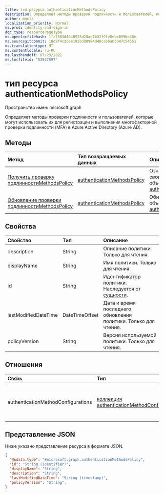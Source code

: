 ```yaml
---
title: тип ресурса authenticationMethodsPolicy
description: Определяет методы проверки подлинности и пользователей, которые могут использовать их для регистрации и выполнения многофакторной проверки подлинности (MFA).
author: mmcla
localization_priority: Normal
ms.prod: identity-and-sign-in
doc_type: resourcePageType
ms.openlocfilehash: 1fa7383d4946978d20ae7b32f9fe0ebc899bd48e
ms.sourcegitcommit: 10d9f4c2cee192bd80984d48cabba63b47c54551
ms.translationtype: MT
ms.contentlocale: ru-RU
ms.lasthandoff: 07/23/2021
ms.locfileid: "53547597"
---
```

# <a name="authenticationmethodspolicy-resource-type"></a>тип ресурса authenticationMethodsPolicy

Пространство имен: microsoft.graph

Определяет методы проверки подлинности и пользователей, которые могут использовать их для регистрации и выполнения многофакторной проверки подлинности (MFA) в Azure Active Directory (Azure AD).

## <a name="methods"></a>Методы
|Метод|Тип возвращаемых данных|Описание|
|:---|:---|:---|
|[Получить проверку подлинностиMethodsPolicy](../api/authenticationmethodspolicy-get.md)|[authenticationMethodsPolicy](../resources/authenticationmethodspolicy.md)|Ознакомьтесь с свойствами и отношениями объекта [authenticationMethodsPolicy.](../resources/authenticationmethodspolicy.md)|
|[Обновление проверки подлинностиMethodsPolicy](../api/authenticationmethodspolicy-update.md)|[authenticationMethodsPolicy](../resources/authenticationmethodspolicy.md)|Обновление свойств объекта [authenticationMethodsPolicy.](../resources/authenticationmethodspolicy.md)|

## <a name="properties"></a>Свойства
|Свойство|Тип|Описание|
|:---|:---|:---|
|description|String|Описание политики. Только для чтения.|
|displayName|String|Имя политики. Только для чтения.|
|id|String|Идентификатор политики. Наследуется от [сущности](../resources/entity.md).|
|lastModifiedDateTime|DateTimeOffset|Дата и время последнего обновления политики. Только для чтения.|
|policyVersion|String|Версия используемой политики. Только для чтения.|

## <a name="relationships"></a>Отношения
|Связь|Тип|Описание|
|:---|:---|:---|
|authenticationMethodConfigurations|[коллекция authenticationMethodConfiguration](../resources/authenticationmethodconfiguration.md)|Представляет параметры для каждого метода проверки подлинности.|

## <a name="json-representation"></a>Представление JSON
Ниже указано представление ресурса в формате JSON.
<!-- {
  "blockType": "resource",
  "keyProperty": "id",
  "@odata.type": "microsoft.graph.authenticationMethodsPolicy",
  "baseType": "microsoft.graph.entity",
  "openType": false
}
-->
``` json
{
  "@odata.type": "#microsoft.graph.authenticationMethodsPolicy",
  "id": "String (identifier)",
  "displayName": "String",
  "description": "String",
  "lastModifiedDateTime": "String (timestamp)",
  "policyVersion": "String",
}
```
